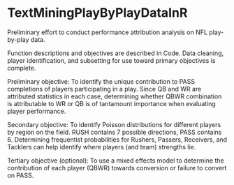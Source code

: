 # TextMiningPlayByPlayDataInR
Preliminary effort to conduct performance attribution analysis on NFL play-by-play data.

Function descriptions and objectives are described in Code. Data cleaning, player identification, and subsetting for use toward primary objectives is complete.

Preliminary objective: To identify the unique contribution to PASS completions of players participating in a play.
Since QB and WR are attributed statistics in each case, determining whether QBWR combination is attributable to WR or QB is of tantamount importance when evaluating player performance.

Secondary objective: To identify Poisson distributions for different players by region on the field. RUSH contains 7 possible directions, PASS contains 6. Determining frequentist probabilities for Rushers, Passers, Receivers, and Tacklers can help identify where players (and team) strengths lie.

Tertiary objective (optional): To use a mixed effects model to determine the contribution of each player (QBWR) towards conversion or failure to convert on PASS.
